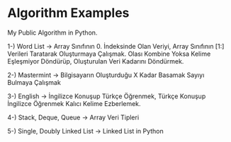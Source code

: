 # Algorithm  Examples
My Public Algorithm in Python. 


1-) Word List 
-> Array Sınıfının 0. İndeksinde Olan Veriyi, Array Sınıfının [1:] Verileri Taratarak Oluşturmaya Çalışmak.
Olası Kombine Yoksa Kelime Eşleşmiyor Döndürüp, Oluşturulan Veri Kadarını Döndürmek.

2-) Mastermint
-> Bilgisayarın Oluşturduğu X Kadar Basamak Sayıyı Bulmaya Çalışmak

3-) English
-> İngilizce Konuşup Türkçe Öğrenmek, Türkçe Konuşup İngilizce Öğrenmek Kalıcı Kelime Ezberlemek.

4-) Stack, Deque, Queue
-> Array Veri Tipleri

5-) Single, Doubly Linked List
-> Linked List in Python

